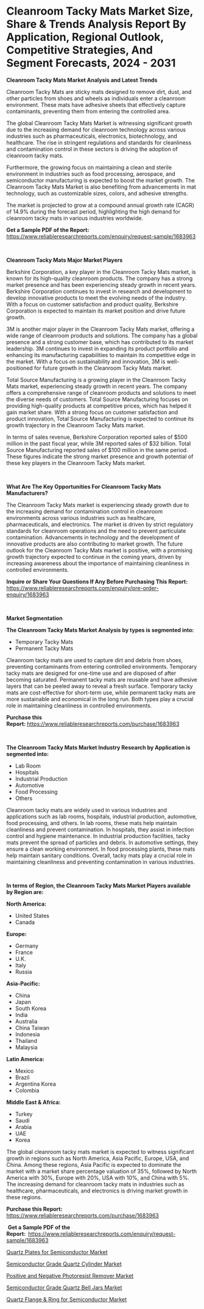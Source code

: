 <p><h1>Cleanroom Tacky Mats Market Size, Share & Trends Analysis Report By Application, Regional Outlook, Competitive Strategies, And Segment Forecasts, 2024 - 2031</h1></p><p><strong>Cleanroom Tacky Mats Market Analysis and Latest Trends</strong></p>
<p><p>Cleanroom Tacky Mats are sticky mats designed to remove dirt, dust, and other particles from shoes and wheels as individuals enter a cleanroom environment. These mats have adhesive sheets that effectively capture contaminants, preventing them from entering the controlled area.</p><p>The global Cleanroom Tacky Mats Market is witnessing significant growth due to the increasing demand for cleanroom technology across various industries such as pharmaceuticals, electronics, biotechnology, and healthcare. The rise in stringent regulations and standards for cleanliness and contamination control in these sectors is driving the adoption of cleanroom tacky mats.</p><p>Furthermore, the growing focus on maintaining a clean and sterile environment in industries such as food processing, aerospace, and semiconductor manufacturing is expected to boost the market growth. The Cleanroom Tacky Mats Market is also benefiting from advancements in mat technology, such as customizable sizes, colors, and adhesive strengths.</p><p>The market is projected to grow at a compound annual growth rate (CAGR) of 14.9% during the forecast period, highlighting the high demand for cleanroom tacky mats in various industries worldwide.</p></p>
<p><strong>Get a Sample PDF of the Report:&nbsp;</strong> <a href="https://www.reliableresearchreports.com/enquiry/request-sample/1683963">https://www.reliableresearchreports.com/enquiry/request-sample/1683963</a></p>
<p>&nbsp;</p>
<p><strong>Cleanroom Tacky Mats Major Market Players</strong></p>
<p><p>Berkshire Corporation, a key player in the Cleanroom Tacky Mats market, is known for its high-quality cleanroom products. The company has a strong market presence and has been experiencing steady growth in recent years. Berkshire Corporation continues to invest in research and development to develop innovative products to meet the evolving needs of the industry. With a focus on customer satisfaction and product quality, Berkshire Corporation is expected to maintain its market position and drive future growth.</p><p>3M is another major player in the Cleanroom Tacky Mats market, offering a wide range of cleanroom products and solutions. The company has a global presence and a strong customer base, which has contributed to its market leadership. 3M continues to invest in expanding its product portfolio and enhancing its manufacturing capabilities to maintain its competitive edge in the market. With a focus on sustainability and innovation, 3M is well-positioned for future growth in the Cleanroom Tacky Mats market.</p><p>Total Source Manufacturing is a growing player in the Cleanroom Tacky Mats market, experiencing steady growth in recent years. The company offers a comprehensive range of cleanroom products and solutions to meet the diverse needs of customers. Total Source Manufacturing focuses on providing high-quality products at competitive prices, which has helped it gain market share. With a strong focus on customer satisfaction and product innovation, Total Source Manufacturing is expected to continue its growth trajectory in the Cleanroom Tacky Mats market.</p><p>In terms of sales revenue, Berkshire Corporation reported sales of $500 million in the past fiscal year, while 3M reported sales of $32 billion. Total Source Manufacturing reported sales of $100 million in the same period. These figures indicate the strong market presence and growth potential of these key players in the Cleanroom Tacky Mats market.</p></p>
<p>&nbsp;</p>
<p><strong>What Are The Key Opportunities For Cleanroom Tacky Mats Manufacturers?</strong></p>
<p><p>The Cleanroom Tacky Mats market is experiencing steady growth due to the increasing demand for contamination control in cleanroom environments across various industries such as healthcare, pharmaceuticals, and electronics. The market is driven by strict regulatory standards for cleanroom operations and the need to prevent particulate contamination. Advancements in technology and the development of innovative products are also contributing to market growth. The future outlook for the Cleanroom Tacky Mats market is positive, with a promising growth trajectory expected to continue in the coming years, driven by increasing awareness about the importance of maintaining cleanliness in controlled environments.</p></p>
<p><strong>Inquire or Share Your Questions If Any Before Purchasing This Report:</strong> <a href="https://www.reliableresearchreports.com/enquiry/pre-order-enquiry/1683963">https://www.reliableresearchreports.com/enquiry/pre-order-enquiry/1683963</a></p>
<p>&nbsp;</p>
<p><strong>Market Segmentation</strong></p>
<p><strong>The Cleanroom Tacky Mats Market Analysis by types is segmented into:</strong></p>
<p><ul><li>Temporary Tacky Mats</li><li>Permanent Tacky Mats</li></ul></p>
<p><p>Cleanroom tacky mats are used to capture dirt and debris from shoes, preventing contaminants from entering controlled environments. Temporary tacky mats are designed for one-time use and are disposed of after becoming saturated. Permanent tacky mats are reusable and have adhesive layers that can be peeled away to reveal a fresh surface. Temporary tacky mats are cost-effective for short-term use, while permanent tacky mats are more sustainable and economical in the long run. Both types play a crucial role in maintaining cleanliness in controlled environments.</p></p>
<p><strong>Purchase this Report:&nbsp;</strong><a href="https://www.reliableresearchreports.com/purchase/1683963">https://www.reliableresearchreports.com/purchase/1683963</a></p>
<p>&nbsp;</p>
<p><strong>The Cleanroom Tacky Mats Market Industry Research by Application is segmented into:</strong></p>
<p><ul><li>Lab Room</li><li>Hospitals</li><li>Industrial Production</li><li>Automotive</li><li>Food Processing</li><li>Others</li></ul></p>
<p><p>Cleanroom tacky mats are widely used in various industries and applications such as lab rooms, hospitals, industrial production, automotive, food processing, and others. In lab rooms, these mats help maintain cleanliness and prevent contamination. In hospitals, they assist in infection control and hygiene maintenance. In industrial production facilities, tacky mats prevent the spread of particles and debris. In automotive settings, they ensure a clean working environment. In food processing plants, these mats help maintain sanitary conditions. Overall, tacky mats play a crucial role in maintaining cleanliness and preventing contamination in various industries.</p></p>
<p>&nbsp;</p>
<p><strong>In terms of Region, the Cleanroom Tacky Mats Market Players available by Region are:</strong></p>
<p>
    <p> <strong> North America: </strong>
        <ul>
            <li>United States</li>
            <li>Canada</li>
        </ul>
        </p> 
    <p> <strong> Europe: </strong>
        <ul>
            <li>Germany</li>
            <li>France</li>
            <li>U.K.</li>
            <li>Italy</li>
            <li>Russia</li>
        </ul>
        </p> 
    <p> <strong> Asia-Pacific: </strong>
        <ul>
            <li>China</li>
            <li>Japan</li>
            <li>South Korea</li>
            <li>India</li>
            <li>Australia</li>
            <li>China Taiwan</li>
            <li>Indonesia</li>
            <li>Thailand</li>
            <li>Malaysia</li>
        </ul>
        </p> 
    <p> <strong> Latin America: </strong>
        <ul>
            <li>Mexico</li>
            <li>Brazil</li>
            <li>Argentina Korea</li>
            <li>Colombia</li>
        </ul>
        </p> 
    <p> <strong> Middle East & Africa: </strong>
        <ul>
            <li>Turkey</li>
            <li>Saudi</li>
            <li>Arabia</li>
            <li>UAE</li>
            <li>Korea</li>
        </ul>
    </p>
    </p>
<p><p>The global cleanroom tacky mats market is expected to witness significant growth in regions such as North America, Asia Pacific, Europe, USA, and China. Among these regions, Asia Pacific is expected to dominate the market with a market share percentage valuation of 35%, followed by North America with 30%, Europe with 20%, USA with 10%, and China with 5%. The increasing demand for cleanroom tacky mats in industries such as healthcare, pharmaceuticals, and electronics is driving market growth in these regions.</p></p>
<p><strong>Purchase this Report: </strong><a href="https://www.reliableresearchreports.com/purchase/1683963">https://www.reliableresearchreports.com/purchase/1683963</a></p>
<p>&nbsp;<strong>Get a Sample PDF of the Report:&nbsp;&nbsp;</strong><a href="https://www.reliableresearchreports.com/enquiry/request-sample/1683963">https://www.reliableresearchreports.com/enquiry/request-sample/1683963</a></p>
<p><strong></strong></p>
<p><p><a href="https://medium.com/@tevinjewess/quartz-plates-for-semiconductor-market-report-reveals-the-latest-trends-and-growth-opportunities-of-d0994890275c">Quartz Plates for Semiconductor Market</a></p><p><a href="https://medium.com/@tevinjewess/semiconductor-grade-quartz-cylinder-market-insight-market-trends-growth-forecasted-from-2024-to-190a78b6f499">Semiconductor Grade Quartz Cylinder Market</a></p><p><a href="https://medium.com/@tevinjewess/positive-and-negative-photoresist-remover-market-size-reveals-the-best-marketing-channels-in-global-fdb5b5a5e151">Positive and Negative Photoresist Remover Market</a></p><p><a href="https://medium.com/@tevinjewess/semiconductor-grade-quartz-bell-jars-market-size-and-market-trends-complete-industry-overview-945df33586e9">Semiconductor Grade Quartz Bell Jars Market</a></p><p><a href="https://medium.com/@tevinjewess/analyzing-quartz-flange-amp-ring-for-semiconductor-market-global-industry-perspective-and-862197cabcb2">Quartz Flange & Ring for Semiconductor Market</a></p></p>